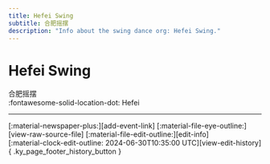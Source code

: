 ```yaml
---
title: Hefei Swing
subtitle: 合肥摇摆
description: "Info about the swing dance org: Hefei Swing."
---
```


# Hefei Swing

合肥摇摆  
:fontawesome-solid-location-dot: Hefei  


---

<div class="ky_page_footer" markdown>
<div class="ky_page_footer_trailing" markdown="span">
[:material-newspaper-plus:][add-event-link]
[:material-file-eye-outline:][view-raw-source-file]
[:material-file-edit-outline:][edit-info]
</div>
<div class="ky_page_footer_leading" markdown="span">
[:material-clock-edit-outline: 2024-06-30T10:35:00 UTC][view-edit-history]{ .ky_page_footer_history_button }
</div>
</div>

[add-event-link]: https://github.com/swingdance/events/issues/new?assignees=&labels=add+event&projects=&template=02-add_entity.yml&title=%5Bzh_CN%5D%20Add%20Event%3A%20%3CName%3E&region=zh_CN&province=Anhui&city=Hefei&org_id=he-fei-swing "Add Event"
[view-raw-source-file]: https://github.com/swingdance/orgs/blob/main/zh_CN/he-fei-swing.json "View Raw Source File"
[edit-info]: https://github.com/swingdance/orgs/issues/new?assignees=&labels=update+org&projects=&template=03-update_entity.yml&title=%5Bzh_CN%5D%20Update%20Org%3A%20Hefei%20Swing&region=zh_CN&id=he-fei-swing&name=Hefei%20Swing "Edit Info"

[view-edit-history]: https://github.com/swingdance/orgs/commits/main/zh_CN/he-fei-swing.json "View Edit History"

